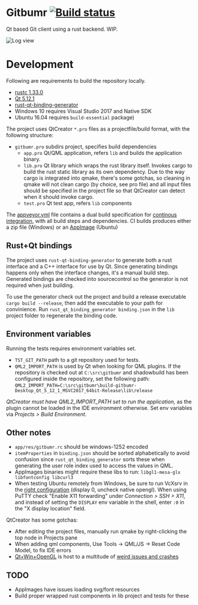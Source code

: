 # Gitbumr [![Build status](https://ci.appveyor.com/api/projects/status/211dlbqs63w61har?svg=true)](https://ci.appveyor.com/project/stofte/gitbumr)

Qt based Git client using a rust backend. WIP.

![Log view](https://i.imgur.com/NLjuY5R.png "Log view")

# Development

Following are requirements to build the repository locally.
 - [rustc 1.33.0](https://rustup.rs/)
 - [Qt 5.12.1](https://www.qt.io/offline-installers)
 - [rust-qt-binding-generator](https://github.com/KDE/rust-qt-binding-generator)
 - Windows 10 requires Visual Studio 2017 and Native SDK
 - Ubuntu 16.04 requires `build-essential` package)

The project uses QtCreator `*.pro` files as a projectfile/build format, with the
following structure:

- `gitbumr.pro` subdirs project, specifies build dependencies
   - `app.pro` Qt/QML application, refers `lib` and builds the application binary.
   - `lib.pro` Qt library which wraps the rust library itself.
     Invokes cargo to build the rust static library as its own dependency.
     Due to the way cargo is integrated into qmake, there's some gotchas,
     so cleaning in qmake will not clean cargo (by choice, see pro file)
     and all input files should be specified in the project file so that 
     QtCreator can detect when it should invoke cargo.
   - `test.pro` Qt test app, refers `lib` components

The [appveyor.yml](appveyor.yml) file contains a dual build specification for
[continous integration](https://ci.appveyor.com/project/stofte/gitbumr), with all build steps and dependencies. CI builds
produces either a zip file (Windows) or an [AppImage](https://appimage.org/) (Ubuntu)

## Rust+Qt bindings

The project uses `rust-qt-binding-generator`
to generate both a rust interface and a C++ interface for use by Qt. Since
generating bindings happens only when the interface changes, it's a manual
build step. Generated bindings are checked into sourcecontrol so the generator
is not required when just building.

To use the generator check out the project and build a release executable
`cargo build --release`, then add the executable to your path for convinience.
Run `rust_qt_binding_generator binding.json` in the `lib` project folder to
regenerate the binding code.

## Environment variables

Running the tests requires environment variables set.

 - `TST_GIT_PATH` path to a git repository used for tests.
 - `QML2_IMPORT_PATH` is used by Qt when looking for QML plugins. If the 
repository is checked out at `C:\src\gitbumr` and shadowbuild has been configured inside
the repository, set the following path:
`QML2_IMPORT_PATH=C:\src\gitbumr\build-gitbumr-Desktop_Qt_5_12_1_MSVC2017_64bit-Release\lib\release`

*QtCreator must have QML2_IMPORT_PATH set to run the application,* as the
plugin cannot be loaded in the IDE environment otherwise. Set env variables
via *Projects > Build Environment*.

## Other notes

 - `app/res/gitbumr.rc` should be windows-1252 encoded
 - `itemProperties` in `binding.json` should be sorted alphabetically to avoid
   confusion since `rust_qt_binding_generator` sorts these when generating the
   user role index used to access the values in QML.
 - AppImages binaries might require these libs to run:
  `libgl1-mesa-glx libfontconfig libcurl3`
 - When testing Ubuntu remotely from Windows, be sure to run VcXsrv in the [right
   configuration](https://github.com/Microsoft/WSL/issues/2855#issuecomment-358861903) (display 0, uncheck native opengl).
   When using PuTTY check "Enable X11 forwarding" under
   *Connection > SSH > X11*, and instead of setting the `DISPLAY` env variable in
   the shell, enter `:0` in the "X display location" field.

QtCreator has some gotchas:

 - After editing the project files, manually run qmake by right-clicking the top
   node in Projects pane
 - When adding qml components, Use Tools -> QML/JS -> Reset Code Model, to fix
   IDE errors
 - [Qt+Win+OpenGL](https://wiki.qt.io/Qt_5_on_Windows_ANGLE_and_OpenGL) is host
   to a multitude of [weird issues and crashes](https://bugreports.qt.io/browse/QTBUG-46074?jql=text%20~%20%22QT_OPENGL%22%20and%20text%20~%20%22Windows%22)

## TODO
 - AppImages have issues loading svg/font resources
 - Build proper wrapped rust components in lib project and tests for these
